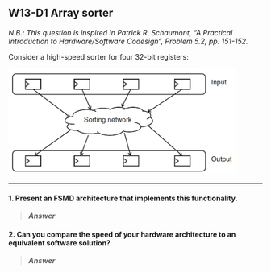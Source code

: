 ## W13-D1 Array sorter

*N.B.: This question is inspired in Patrick R. Schaumont, “A Practical Introduction to Hardware/Software Codesign“, Problem 5.2, pp. 151-152.*

Consider a high-speed sorter for four 32-bit registers:

<img src="0.images/w13d1.png" width="450">

-----

#### 1. Present an FSMD architecture that implements this functionality.

>***Answer***


#### 2. Can you compare the speed of your hardware architecture to an equivalent software solution?

>***Answer***
